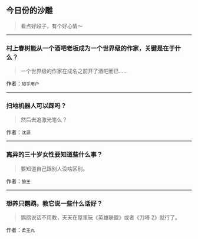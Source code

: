 ## 今日份的沙雕

> 看点好段子，有个好心情～


 
---

### 村上春树能从一个酒吧老板成为一个世界级的作家，关键是在于什么？

> 一个世界级的作家在成名之前开了酒吧而已……


作者：`知乎用户`

---

### 扫地机器人可以踩吗？

> 然后去追激光笔么？


作者：`沈源`

---

### 离异的三十岁女性要知道些什么事？

> 要知道自己跟别人没啥区别。


作者：`狼王`

---

### 想养只鹦鹉，教它说一些什么话好？

> 鹦鹉说话不用教，天天在屋里玩《英雄联盟》或者《刀塔 2》就行了。


作者：`柔王丸`